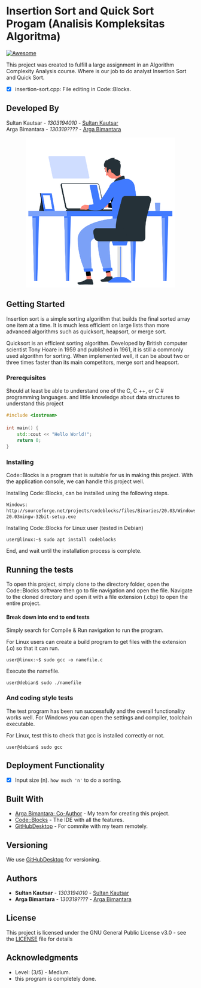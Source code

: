# Insertion Sort and Quick Sort Progam (Analisis Kompleksitas Algoritma)

[![Awesome](https://cdn.rawgit.com/sindresorhus/awesome/d7305f38d29fed78fa85652e3a63e154dd8e8829/media/badge.svg)](https://github.com/sindresorhus/awesome)

This project was created to fulfill a large assignment in an Algorithm Complexity Analysis course. Where is our job to do analyst Insertion Sort and Quick Sort.
- [x] insertion-sort.cpp: File editing in Code::Blocks.

## Developed By

Sultan Kautsar - *1303194010* - [Sultan Kautsar](https://github.com/bydzen)<br>
Arga Bimantara - *130319????* - [Arga Bimantara](https://github.com/#)

<p align="center">
  <img weight="400px" height="400px" src="https://github.com/bydzen/TubesMultiLinklist_ASD_DataBerobat/blob/master/Data%20Berobat/img/lottie2.gif">
</p>

## Getting Started

Insertion sort is a simple sorting algorithm that builds the final sorted array one item at a time. It is much less efficient on large lists than more advanced algorithms such as quicksort, heapsort, or merge sort.

Quicksort is an efficient sorting algorithm. Developed by British computer scientist Tony Hoare in 1959 and published in 1961, it is still a commonly used algorithm for sorting. When implemented well, it can be about two or three times faster than its main competitors, merge sort and heapsort.

### Prerequisites

Should at least be able to understand one of the C, C ++, or C # programming languages. and little knowledge about data structures to understand this project

```cpp
#include <iostream>

int main() {
    std::cout << "Hello World!";
    return 0;
}
```

### Installing

Code::Blocks is a program that is suitable for us in making this project. With the application console, we can handle this project well.

Installing Code::Blocks, can be installed using the following steps.

```
Windows: http://sourceforge.net/projects/codeblocks/files/Binaries/20.03/Windows/32bit/codeblocks-20.03mingw-32bit-setup.exe
```

Installing Code::Blocks for Linux user (tested in Debian)

```
user@linux:~$ sudo apt install codeblocks
```

End, and wait until the installation process is complete.

## Running the tests

To open this project, simply clone to the directory folder, open the Code::Blocks software then go to file navigation and open the file. Navigate to the cloned directory and open it with a file extension (.cbp) to open the entire project.

#### Break down into end to end tests

Simply search for Compile & Run navigation to run the program.

For Linux users can create a build program to get files with the extension (.o) so that it can run. 

```
user@linux:~$ sudo gcc -o namefile.c
```

Execute the namefile.

```
user@debian$ sudo ./namefile
```
### And coding style tests

The test program has been run successfully and the overall functionality works well. For Windows you can open the settings and compiler, toolchain executable.

For Linux, test this to check that gcc is installed correctly or not.

```
user@debian$ sudo gcc
```


## Deployment Functionality

- [x] Input size (n). ```how much 'n'``` to do a sorting.

## Built With

* [Arga Bimantara; Co-Author](https://github.com/#) - My team for creating this project.
* [Code::Blocks](http://www.codeblocks.org/home) - The IDE with all the features.
* [GitHubDesktop](https://desktop.github.com/) - For commite with my team remotely.

## Versioning

We use [GitHubDesktop](https://desktop.github.com/) for versioning.

## Authors

* **Sultan Kautsar** - *1303194010* - [Sultan Kautsar](https://github.com/bydzen)
* **Arga Bimantara** - *130319????* - [Arga Bimantara](https://github.com/#)

## License

This project is licensed under the GNU General Public License v3.0 - see the [LICENSE](https://github.com/bydzen/insertion-sort-and-quick-sort/blob/main/LICENSE) file for details

## Acknowledgments

* Level: (3/5) - Medium.
* this program is completely done.
